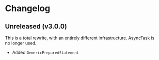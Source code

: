 # Changelog

## Unreleased (v3.0.0)
This is a total rewrite, with an entirely different infrastructure. AsyncTask is no longer used.

- Added `GenericPreparedStatement`
